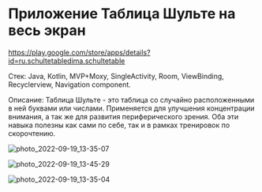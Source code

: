 # Приложение Таблица Шульте на весь экран

https://play.google.com/store/apps/details?id=ru.schultetabledima.schultetable

Стек: Java, Kotlin, MVP+Moxy, SingleActivity, Room, ViewBinding, Recyclerview, Navigation component.

Описание: Таблица Шульте - это таблица со случайно расположенными в ней буквами или числами. Применяется для улучшения концентрации внимания, а так же для развития периферического зрения. Оба эти навыка полезны как сами по себе, так и в рамках тренировок по скорочтению.

![photo_2022-09-19_13-35-07](https://user-images.githubusercontent.com/87195532/191000726-11c430ce-e4a4-4b62-a38d-c8bb7969c280.jpg)

![photo_2022-09-19_13-45-29](https://user-images.githubusercontent.com/87195532/191001258-50f2f73f-f705-465f-9514-8c1500480c53.jpg)

![photo_2022-09-19_13-35-04](https://user-images.githubusercontent.com/87195532/191001261-afffb78b-70a5-44e5-84bf-6dd0a8ee5b60.jpg)
